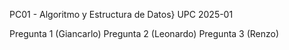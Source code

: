 PC01 - Algoritmo y Estructura de Datos}
UPC 2025-01

Pregunta 1 (Giancarlo)
Pregunta 2 (Leonardo)
Pregunta 3 (Renzo)
